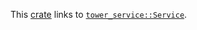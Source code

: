 <!-- cargo-rdme start -->

This [crate](https://docs.rs/integration_test/latest/integration_test/) links to [`tower_service::Service`](https://docs.rs/tower_service/latest/tower_service/trait.Service.html).

<!-- cargo-rdme end -->
